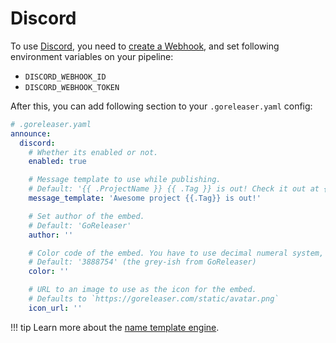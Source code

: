 # Discord

To use [Discord](https://discord.com/), you need
to [create a Webhook](https://support.discord.com/hc/en-us/articles/228383668-Intro-to-Webhooks), and set following
environment variables on your pipeline:

- `DISCORD_WEBHOOK_ID`
- `DISCORD_WEBHOOK_TOKEN`

After this, you can add following section to your `.goreleaser.yaml` config:

```yaml
# .goreleaser.yaml
announce:
  discord:
    # Whether its enabled or not.
    enabled: true

    # Message template to use while publishing.
    # Default: '{{ .ProjectName }} {{ .Tag }} is out! Check it out at {{ .ReleaseURL }}'
    message_template: 'Awesome project {{.Tag}} is out!'

    # Set author of the embed.
    # Default: 'GoReleaser'
    author: ''

    # Color code of the embed. You have to use decimal numeral system, not hexadecimal.
    # Default: '3888754' (the grey-ish from GoReleaser)
    color: ''

    # URL to an image to use as the icon for the embed.
    # Defaults to `https://goreleaser.com/static/avatar.png`
    icon_url: ''
```

!!! tip
    Learn more about the [name template engine](/customization/templates/).
